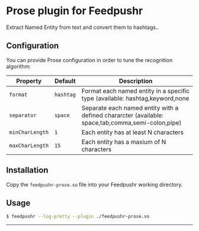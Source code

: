 # Prose plugin for Feedpushr

Extract Named Entity from text and convert them to hashtags..

## Configuration

You can provide Prose configuration in order to tune the recognition algorithm:

| Property | Default | Description |
|----------|---------|-------------|
| `format`      | `hashtag`  | Format each named entity in a specific type (available: hashtag,keyword,none |
| `separator`   | `space`    | Separate each named entity with a defined chararcter (available: space,tab,comma,semi-colon,pipe)|
| `minCharLength`      | `1`  | Each entity has at least N characters |
| `maxCharLength`      | `15` | Each entity has a maxium of N characters |

## Installation

Copy the `feedpushr-prose.so` file into your Feedpushr working directory.

## Usage

```bash
$ feedpushr --log-pretty --plugin ./feedpushr-prose.so
```

---

